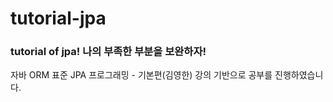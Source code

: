 # tutorial-jpa
### tutorial of jpa! 나의 부족한 부분을 보완하자!

자바 ORM 표준 JPA 프로그래밍 - 기본편(김영한) 강의 기반으로 공부를 진행하였습니다.